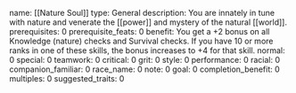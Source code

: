 name: [[Nature Soul]]
type: General
description: You are innately in tune with nature and venerate the [[power]] and mystery of the natural [[world]].
prerequisites: 0
prerequisite_feats: 0
benefit: You get a +2 bonus on all Knowledge (nature) checks and Survival checks. If you have 10 or more ranks in one of these skills, the bonus increases to +4 for that skill.
normal: 0
special: 0
teamwork: 0
critical: 0
grit: 0
style: 0
performance: 0
racial: 0
companion_familiar: 0
race_name: 0
note: 0
goal: 0
completion_benefit: 0
multiples: 0
suggested_traits: 0
